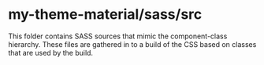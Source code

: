 # my-theme-material/sass/src

This folder contains SASS sources that mimic the component-class hierarchy. These files
are gathered in to a build of the CSS based on classes that are used by the build.
